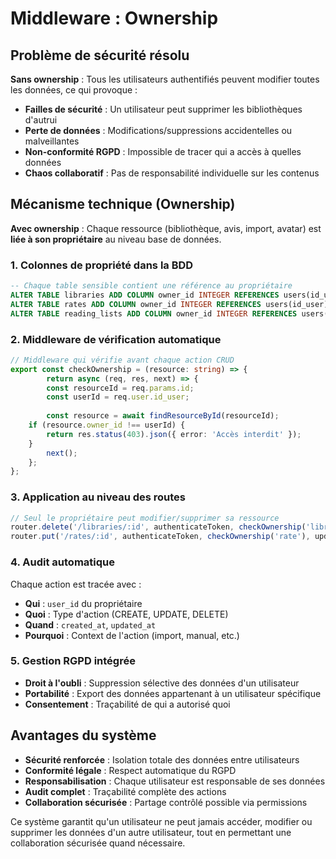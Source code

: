 
# Middleware : Ownership

## Problème de sécurité résolu

**Sans ownership** : Tous les utilisateurs authentifiés peuvent modifier toutes les données, ce qui provoque :

- **Failles de sécurité** : Un utilisateur peut supprimer les bibliothèques d'autrui
- **Perte de données** : Modifications/suppressions accidentelles ou malveillantes
- **Non-conformité RGPD** : Impossible de tracer qui a accès à quelles données
- **Chaos collaboratif** : Pas de responsabilité individuelle sur les contenus

## Mécanisme technique (Ownership)

**Avec ownership** : Chaque ressource (bibliothèque, avis, import, avatar) est **liée à son propriétaire** au niveau base de données.

### 1. Colonnes de propriété dans la BDD

```sql
-- Chaque table sensible contient une référence au propriétaire
ALTER TABLE libraries ADD COLUMN owner_id INTEGER REFERENCES users(id_user);
ALTER TABLE rates ADD COLUMN owner_id INTEGER REFERENCES users(id_user);
ALTER TABLE reading_lists ADD COLUMN owner_id INTEGER REFERENCES users(id_user);
```

### 2. Middleware de vérification automatique

```typescript
// Middleware qui vérifie avant chaque action CRUD
export const checkOwnership = (resource: string) => {
        return async (req, res, next) => {
        const resourceId = req.params.id;
        const userId = req.user.id_user;
    
        const resource = await findResourceById(resourceId);
    if (resource.owner_id !== userId) {
        return res.status(403).json({ error: 'Accès interdit' });
    }
        next();
    };
};
```

### 3. Application au niveau des routes

```typescript
// Seul le propriétaire peut modifier/supprimer sa ressource
router.delete('/libraries/:id', authenticateToken, checkOwnership('library'), deleteLibrary);
router.put('/rates/:id', authenticateToken, checkOwnership('rate'), updateRate);
```

### 4. Audit automatique

Chaque action est tracée avec :

- **Qui** : `user_id` du propriétaire
- **Quoi** : Type d'action (CREATE, UPDATE, DELETE)
- **Quand** : `created_at`, `updated_at`
- **Pourquoi** : Context de l'action (import, manual, etc.)

### 5. Gestion RGPD intégrée

- **Droit à l'oubli** : Suppression sélective des données d'un utilisateur
- **Portabilité** : Export des données appartenant à un utilisateur spécifique
- **Consentement** : Traçabilité de qui a autorisé quoi

## Avantages du système

- **Sécurité renforcée** : Isolation totale des données entre utilisateurs
- **Conformité légale** : Respect automatique du RGPD
- **Responsabilisation** : Chaque utilisateur est responsable de ses données
- **Audit complet** : Traçabilité complète des actions
- **Collaboration sécurisée** : Partage contrôlé possible via permissions

Ce système garantit qu'un utilisateur ne peut jamais accéder, modifier ou supprimer les données d'un autre utilisateur, tout en permettant une collaboration sécurisée quand nécessaire.
